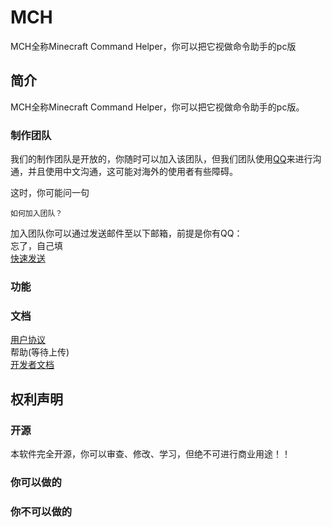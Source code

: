 # MCH
MCH全称Minecraft Command Helper，你可以把它视做命令助手的pc版
## 简介
MCH全称Minecraft Command Helper，你可以把它视做命令助手的pc版。
### 制作团队
我们的制作团队是开放的，你随时可以加入该团队，但我们团队使用[QQ](https://play.google.com/store/apps/details?id=com.tencent.mobileqq&hl=zh&gl=US&referrer=utm_source%3Dgoogle%26utm_medium%3Dorganic%26utm_term%3D%E4%B8%8B%E8%BD%BDqq&pcampaignid=APPU_1_J92HYPrwHu3EmAXinaOYBA)来进行沟通，并且使用中文沟通，这可能对海外的使用者有些障碍。

这时，你可能问一句
```
如何加入团队？
```
加入团队你可以通过发送邮件至以下邮箱，前提是你有QQ：<br>
忘了，自己填
<br>
<a href="mailto:你邮箱;第二个邮箱">快速发送</a>
### 功能
### 文档
[用户协议](http://caibiwangluo.eu5.org/mch/yhxy.php)<br>
帮助(等待上传)<br>
[开发者文档](http://caibiwangluo.eu5.org/mch/code.php)<br>
## 权利声明
### 开源
本软件完全开源，你可以审查、修改、学习，但绝不可进行商业用途！！
### 你可以做的
### 你不可以做的
